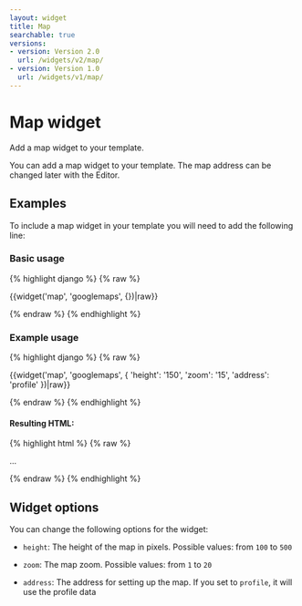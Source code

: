 ```yaml
---
layout: widget
title: Map
searchable: true
versions:
- version: Version 2.0
  url: /widgets/v2/map/
- version: Version 1.0
  url: /widgets/v1/map/
---
```


# Map widget

Add a map widget to your template.

You can add a map widget to your template. The map address can be changed later with the Editor.

## Examples

To include a map widget in your template you will need to add the following line:

### Basic usage

{% highlight django %}
{% raw %}

  {{widget('map', 'googlemaps', {})|raw}}

{% endraw %}
{% endhighlight %}

### Example usage

{% highlight django %}
{% raw %}

  {{widget('map', 'googlemaps', {
    'height': '150',
    'zoom': '15',
    'address': 'profile'
  })|raw}}

{% endraw %}
{% endhighlight %}

#### Resulting HTML:

{% highlight html %}
{% raw %}

<div id="page-zones__main-widgets__MapWidget" data-name="map" class="widget  widget--zone-widget">
  <div class="bk-map  map  widget__map">
    <div class="embed-wrap  map__embed-wrap  js-map">
      ...
    </div>
  </div>
</div>

{% endraw %}
{% endhighlight %}

## Widget options

You can change the following options for the widget:

* ```height```: The height of the map in pixels. Possible values: from ```100``` to ```500```

* ```zoom```: The map zoom. Possible values: from ```1``` to ```20```

* ```address```: The address for setting up the map. If you set to ```profile```, it will use the profile data
